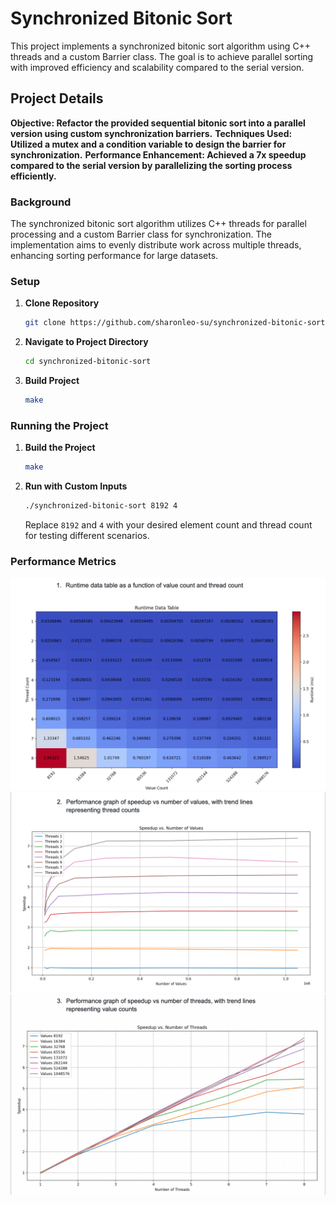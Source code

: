 # Synchronized Bitonic Sort

This project implements a synchronized bitonic sort algorithm using C++ threads and a custom Barrier class. The goal is to achieve parallel sorting with improved efficiency and scalability compared to the serial version.

## Project Details

**Objective: Refactor the provided sequential bitonic sort into a parallel version using custom synchronization barriers.**
**Techniques Used: Utilized a mutex and a condition variable to design the barrier for synchronization.**
**Performance Enhancement: Achieved a 7x speedup compared to the serial version by parallelizing the sorting process efficiently.**

### Background
The synchronized bitonic sort algorithm utilizes C++ threads for parallel processing and a custom Barrier class for synchronization. The implementation aims to evenly distribute work across multiple threads, enhancing sorting performance for large datasets.

### Setup
1. **Clone Repository**
   ```bash
   git clone https://github.com/sharonleo-su/synchronized-bitonic-sort.git
   ```

2. **Navigate to Project Directory**
   ```bash
   cd synchronized-bitonic-sort
   ```

3. **Build Project**
   ```bash
   make
   ```

### Running the Project

1. **Build the Project**
   ```bash
   make
   ```

2. **Run with Custom Inputs**
   ```bash
   ./synchronized-bitonic-sort 8192 4
   ```
   Replace `8192` and `4` with your desired element count and thread count for testing different scenarios.

### Performance Metrics

![Runtime Data](runtime_data_bitonic_sort.png)
![Speedup vs Number of Values](speedup_vs_values_bitonic_sort.png)
![Speedup vs Number of Threads](speedup_vs_threads_bitonic_sort.png)

